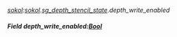 _[sokol](../../modules/sokol/sokol-module.md):[sokol](../../modules/sokol/sokol-module.md).[sg\_depth\_stencil\_state](../../modules/sokol/sokol-sg_depth_stencil_state.md).depth\_write\_enabled_
##### Field depth\_write\_enabled:[Bool](../../modules/wonkey/wonkey-types-bool.md)
